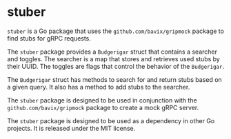 # stuber

`stuber` is a Go package that uses the `github.com/bavix/gripmock` package to find stubs for gRPC requests. 

The `stuber` package provides a `Budgerigar` struct that contains a searcher and toggles. The searcher is a map that stores and retrieves used stubs by their UUID. The toggles are flags that control the behavior of the `Budgerigar`.

The `Budgerigar` struct has methods to search for and return stubs based on a given query. It also has a method to add stubs to the searcher.

The `stuber` package is designed to be used in conjunction with the `github.com/bavix/gripmock` package to create a mock gRPC server.

The `stuber` package is designed to be used as a dependency in other Go projects. It is released under the MIT license.
